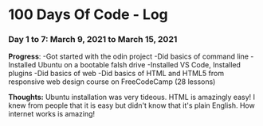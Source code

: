 # 100 Days Of Code - Log

### Day 1 to 7: March 9, 2021 to March 15, 2021
<!--##### (delete me or comment me out)-->

**Progress**:
-Got started with the odin project
-Did basics of command line
-Installed Ubuntu on a bootable falsh drive
-Installed VS Code, Installed plugins
-Did basics of web
-Did basics of HTML and HTML5 from responsive web design course on FreeCodeCamp (28 lessons)

**Thoughts:** Ubuntu installation was very tideous. HTML is amazingly easy! I knew from people that it is easy but didn't know that it's plain English. How internet works is amazing!

<!--**Link(s) to work:**-->
